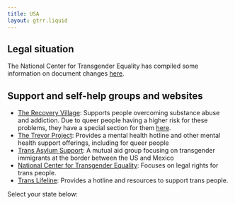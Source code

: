 ```yaml
---
title: USA
layout: gtrr.liquid
---
```

## Legal situation
The National Center for Transgender Equality has compiled some information on document changes [here](https://transequality.org/documents).

## Support and self-help groups and websites
* [The Recovery Village](https://www.therecoveryvillage.com/): Supports people overcoming substance abuse and addiction. Due to queer people having a higher risk for these problems, they have a special section for them [here](https://www.therecoveryvillage.com/resources/lgbtq/).
* [The Trevor Project](https://www.thetrevorproject.org): Provides a mental health hotline and other mental health support offerings, including for queer people
* [Trans Asylum Support](https://linktr.ee/transasylumsupport/): A mutual aid group focusing on transgender immigrants at the border between the US and Mexico
* [National Center for Transgender Equality](https://transequality.org): Focuses on legal rights for trans people.
* [Trans Lifeline](https://translifeline.org): Provides a hotline and resources to support trans people.
 
Select your state below:
